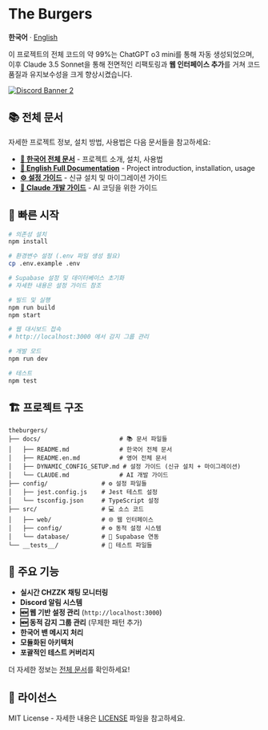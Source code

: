 # The Burgers

**한국어** · [English](./docs/README.en.md)

이 프로젝트의 전체 코드의 약 99%는 ChatGPT o3 mini를 통해 자동 생성되었으며, 이후 Claude 3.5 Sonnet을 통해 전면적인 리팩토링과 **웹 인터페이스 추가**를 거쳐 코드 품질과 유지보수성을 크게 향상시켰습니다.

<a href="https://discord.gg/kV8Jy3zT">
  <img src="https://discord.com/api/guilds/1006888359249055814/widget.png?style=banner2" alt="Discord Banner 2" />
</a>

## 📚 전체 문서

자세한 프로젝트 정보, 설치 방법, 사용법은 다음 문서들을 참고하세요:

- **[📖 한국어 전체 문서](./docs/README.md)** - 프로젝트 소개, 설치, 사용법
- **[📖 English Full Documentation](./docs/README.en.md)** - Project introduction, installation, usage
- **[⚙️ 설정 가이드](./docs/DYNAMIC_CONFIG_SETUP.md)** - 신규 설치 및 마이그레이션 가이드
- **[🤖 Claude 개발 가이드](./docs/CLAUDE.md)** - AI 코딩을 위한 가이드

## 🚀 빠른 시작

```bash
# 의존성 설치
npm install

# 환경변수 설정 (.env 파일 생성 필요)
cp .env.example .env

# Supabase 설정 및 데이터베이스 초기화
# 자세한 내용은 설정 가이드 참조

# 빌드 및 실행
npm run build
npm start

# 웹 대시보드 접속
# http://localhost:3000 에서 감지 그룹 관리

# 개발 모드
npm run dev

# 테스트
npm test
```

## 🏗️ 프로젝트 구조

```
theburgers/
├── docs/                      # 📚 문서 파일들
│   ├── README.md              # 한국어 전체 문서
│   ├── README.en.md           # 영어 전체 문서
│   ├── DYNAMIC_CONFIG_SETUP.md # 설정 가이드 (신규 설치 + 마이그레이션)
│   └── CLAUDE.md              # AI 개발 가이드
├── config/               # ⚙️ 설정 파일들
│   ├── jest.config.js    # Jest 테스트 설정
│   └── tsconfig.json     # TypeScript 설정
├── src/                  # 💻 소스 코드
│   ├── web/              # 🌐 웹 인터페이스
│   ├── config/           # ⚙️ 동적 설정 시스템
│   └── database/         # 💾 Supabase 연동
└── __tests__/            # 🧪 테스트 파일들
```

## 🔧 주요 기능

- **실시간 CHZZK 채팅 모니터링**
- **Discord 알림 시스템**
- **🆕 웹 기반 설정 관리** (`http://localhost:3000`)
- **🆕 동적 감지 그룹 관리** (무제한 패턴 추가)
- **한국어 밴 메시지 처리**
- **모듈화된 아키텍처**
- **포괄적인 테스트 커버리지**

더 자세한 정보는 [전체 문서](./docs/README.md)를 확인하세요!

## 📄 라이선스

MIT License - 자세한 내용은 [LICENSE](./LICENSE) 파일을 참고하세요.